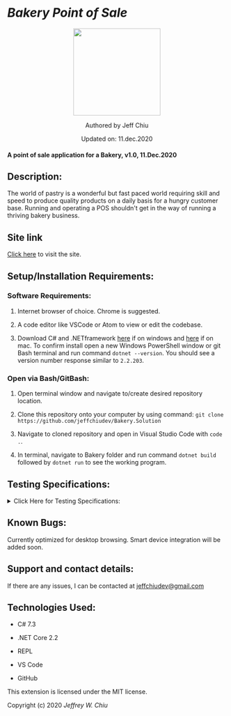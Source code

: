 # _Bakery Point of Sale_

<div align="center">
<img src="https://github.com/jeffchiudev.png" width="200px" height="auto">
</div>
<p align="center">Authored by Jeff Chiu</p>
<p align="center">Updated on: 11.dec.2020</p>

#### A point of sale application for a Bakery, v1.0, 11.Dec.2020

## Description:

The world of pastry is a wonderful but fast paced world requiring skill and speed to produce quality products on a daily basis for a hungry customer base.  Running and operating a POS shouldn't get in the way of running a thriving bakery business.

## Site link

[Click here](https://github.com/jeffchiudev/Bakery.Solution) to visit the site.


## Setup/Installation Requirements:

### Software Requirements:

1. Internet browser of choice. Chrome is suggested.

2. A code editor like VSCode or Atom to view or edit the codebase.

3. Download C# and .NETframework [here](https://dotnet.microsoft.com/download/dotnet-core/2.2) if on windows and [here](https://dotnet.microsoft.com/download/thank-you/dotnet-sdk-2.2.106-macos-x64-installer) if on mac. To confirm install open a new Windows PowerShell window or git Bash terminal and run command `dotnet --version`. You should see a version number response similar to `2.2.203`.

### Open via Bash/GitBash:

1. Open terminal window and navigate to/create desired repository location.

2. Clone this repository onto your computer by using command: `git clone https://github.com/jeffchiudev/Bakery.Solution`

3. Navigate to cloned repository and open in Visual Studio Code with `code .`.

4. In terminal, navigate to Bakery folder and run command `dotnet build` followed by `dotnet run` to see the working program.

## Testing Specifications:

<details><summary>Click Here for Testing Specifications:</summary>
<p>

| Description | Input | Ouput |
| :---------- | :---- | :---- |
| Bread |||
| should correctly create a bread order | Bread newOrder = new Bread(5) | getType = Bread |
| should correctly calculate cost of order of 1 loaf of bread| "1" | breadCost = 5  |
| should correctly calculate buy 2 get 1 free deal on bread | TestOrder(3) | breadCost = 10 |
| Pastry |||
| should correctly create a pastry order | testOrder.GetType() | type Pastry |
| should correctly count cost to order 1 pastry | Pastry(1) | pastryCost = 2 |
||||

</p>
</details>

## Known Bugs:

Currently optimized for desktop browsing.  Smart device integration will be added soon.

## Support and contact details:

If there are any issues, I can be contacted at jeffchiudev@gmail.com


## Technologies Used:

- C# 7.3

- .NET Core 2.2

- REPL

- VS Code

- GitHub

This extension is licensed under the MIT license.

Copyright (c) 2020 *_Jeffrey W. Chiu_*